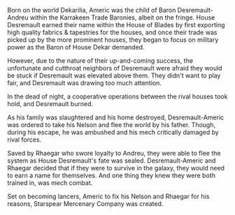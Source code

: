 Born on the world Dekarilia, Americ was the child of Baron Desremault-Andreu within the Karrakeen Trade Baronies, albeit on the fringe. House Desremault earned their name within the House of Blades by first exporting high quality fabrics & tapestries for the houses, and once their trade was picked up by the more prominent houses, they began to focus on military power as the Baron of House Dekar demanded.

However, due to the nature of their up-and-coming success, the unfortunate and cutthroat neighbors of Desremault were afraid they would be stuck if Desremault was elevated above them. They didn't want to play fair, and Desremault was drawing too much attention.

In the dead of night, a cooperative operations between the rival houses took hold, and Desremault burned.

As his family was slaughtered and his home destroyed, Desremault-Americ was ordered to take his Nelson and flee the world by his father. Though, during his escape, he was ambushed and his mech critically damaged by rival forces.

Saved by Rhaegar who swore loyalty to Andreu, they were able to flee the system as House Desremault's fate was sealed. Desremault-Americ and Rhaegar decided that if they were to survive in the galaxy, they would need to earn a name for themselves. And one thing they knew they were both trained in, was mech combat.

Set on becoming lancers, Americ to fix his Nelson and Rhaegar for his reasons, Starspear Mercenary Company was created. 
